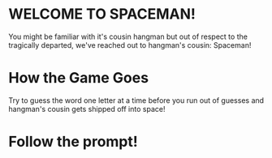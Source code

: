 # WELCOME TO SPACEMAN!

You might be familiar with it's cousin hangman but out of respect to the tragically departed, we've reached out to hangman's cousin: Spaceman!

# How the Game Goes

 Try to guess the word one letter at a time before you run out of guesses and hangman's cousin gets shipped off into space!

# Follow the prompt!


[//]: # (### This is title text)
[//]: # (## Smaller bold text)
[//]: # (# Even Smaller bold text)
[//]: # (this is normal text)
[//]: # (- this is a dash)
[//]: # (1. this is counting in a list)
